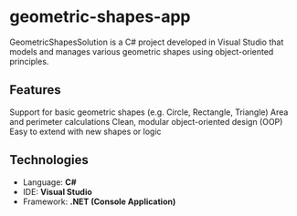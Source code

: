 #  geometric-shapes-app
GeometricShapesSolution is a C# project developed in Visual Studio that models and manages various geometric shapes using object-oriented principles.

## Features

Support for basic geometric shapes (e.g. Circle, Rectangle, Triangle)
Area and perimeter calculations
Clean, modular object-oriented design (OOP)
Easy to extend with new shapes or logic

## Technologies

- Language: **C#**
- IDE: **Visual Studio**
- Framework: **.NET (Console Application)**


